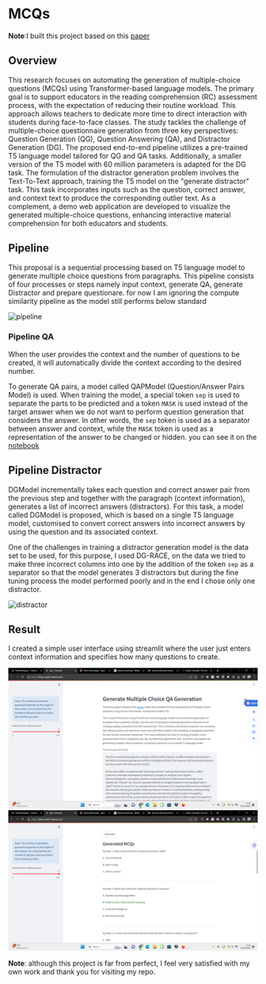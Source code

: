 # MCQs

**Note**:I built this project based on this [paper](https://www.sciencedirect.com/science/article/pii/S0957417422014014#s0015)
## Overview
This research focuses on automating the generation of multiple-choice questions (MCQs) using Transformer-based language models. The primary goal is to support educators in the reading comprehension (RC) assessment process, with the expectation of reducing their routine workload. This approach allows teachers to dedicate more time to direct interaction with students during face-to-face classes. The study tackles the challenge of multiple-choice questionnaire generation from three key perspectives: Question Generation (QG), Question Answering (QA), and Distractor Generation (DG). The proposed end-to-end pipeline utilizes a pre-trained T5 language model tailored for QG and QA tasks. Additionally, a smaller version of the T5 model with 60 million parameters is adapted for the DG task. The formulation of the distractor generation problem involves the Text-To-Text approach, training the T5 model on the "generate distractor" task. This task incorporates inputs such as the question, correct answer, and context text to produce the corresponding outlier text. As a complement, a demo web application are developed to visualize the generated multiple-choice questions, enhancing interactive material comprehension for both educators and students.

## Pipeline
This proposal is a sequential processing based on T5 language model to generate multiple choice questions from paragraphs. This pipeline consists of four processes or steps namely input context, generate QA, generate Distractor and prepare questionare. for now I am ignoring the compute similarity pipeline as the model still performs below standard

![pipeline](https://ars.els-cdn.com/content/image/1-s2.0-S0957417422014014-gr1.jpg)

### Pipeline QA
When the user provides the context and the number of questions to be created, it will automatically divide the context according to the desired number. 

To generate QA pairs, a model called QAPModel (Question/Answer Pairs Model) is used. When training the model, a special token `sep` is used to separate the parts to be predicted and a token `MASK` is used instead of the target answer when we do not want to perform question generation that considers the answer. In other words, the `sep` token is used as a separator between answer and context, while the `MASK` token is used as a representation of the answer to be changed or hidden. you can see it on the [notebook](https://github.com/fahmiaziz98/multiple_choice_question/blob/main/notebook/T5_MultiTask_QA_Generation.ipynb)

## Pipeline Distractor
DGModel incrementally takes each question and correct answer pair from the previous step and together with the paragraph (context information), generates a list of incorrect answers (distractors). For this task, a model called DGModel is proposed, which is based on a single T5 language model, customised to convert correct answers into incorrect answers by using the question and its associated context.

One of the challenges in training a distractor generation model is the data set to be used, for this purpose, I used DG-RACE, on the data we tried to make three incorrect columns into one by the addition of the token `sep` as a separator so that the model generates 3 distractors but during the fine tuning process the model performed poorly and in the end I chose only one distractor. 

![distractor](https://ars.els-cdn.com/content/image/1-s2.0-S0957417422014014-gr5.jpg)

## Result
I created a simple user interface using streamlit where the user just enters context information and specifies how many questions to create.

![ui](images/ui_1.png)
![ui](images/ui_2.png)

**Note**: although this project is far from perfect, I feel very satisfied with my own work and thank you for visiting my repo.
